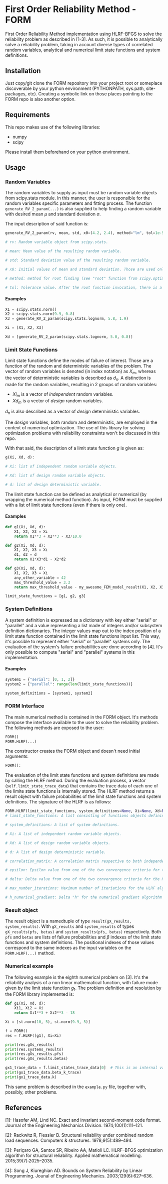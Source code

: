 # First Order Reliability Method - FORM
First Order Reliability Method implementation using HLRF-BFGS to solve the reliability problem as described in [1-3].
As such, it is possible to analytically solve a reliability problem, taking in account diverse types of correlated random variables, analytical and numerical limit state functions and system definitions.

## Installation

Just copy/git clone the FORM repository into your project root or someplace discoverable by your python environment (PYTHONPATH, sys.path, site-packages, etc).
Creating a symbolic link on those places pointing to the FORM repo is also another option.

## Requirements

This repo makes use of the following libraries:

- numpy
- scipy

Please install them beforehand on your python environment.

## Usage

### Random Variables

The random variables to supply as input must be random variable objects from scipy.stats module.
In this manner, the user is responsible for the random variables specific parameters and fitting process.
The function `generate_RV_2_param(...)` is also supplied to help finding a random variable with desired mean $\mu$ and standard deviation $\sigma$.

The input description of said function is:
```python
generate_RV_2_param(rv, mean, std, x0=(4.2, 2.4), method="lm", tol=1e-5):

# rv: Random variable object from scipy.stats.

# mean: Mean value of the resulting random variable.

# std: Standard deviation value of the resulting random variable.

# x0: Initial values of mean and standard deviation. Those are used only as starting value for the root finding algorithm. They can, and should be, changed if there is some difficulty on convergence.

# method: method for root finding (see "root" function from scipy.optimize).

# tol: Tolerance value. After the root function invocation, there is a verification to check if the mean and standard deviation of the resulting random variable object has the desired mean and std. That is, abs(rv.mean() - mean) < tol and abs(rv.std() - std) < tol.
```

#### Examples

```python
X1 = scipy.stats.norm()
X2 = scipy.stats.norm(9.9, 0.8)
X3 = generate_RV_2_param(scipy.stats.lognorm, 5.8, 1.9)

Xi = [X1, X2, X3]

Xd = [generate_RV_2_param(scipy.stats.lognorm, 5.0, 0.8)]
```

### Limit State Functions

Limit state functions define the modes of failure of interest.
Those are a function of the random and deterministic variables of the problem.
The vector of random variables is denoted (in index notation) as $X_m$, whereas the vector of deterministic variables is described as $d_n$.
A distinction is made for the random variables, resulting in 2 groups of random variables:

- $Xi_m$ is a vector of *independent* random variables.
- $Xd_m$ is a vector of *design* random variables.

$d_n$ is also described as a vector of *design* deterministic variables.

The *design* variables, both random and deterministic, are employed in the context of numerical optimization.
The use of this library for solving optimization problems with reliability constraints won't be discussed in this repo.

With that said, the description of a limit state function $g$ is given as:
```python
g(Xi, Xd, d):

# Xi: list of independent random variable objects.

# Xd: list of design random variable objects.

# d: list of design deterministic variable.
```

The limit state function can be defined as analytical or numerical (by wrapping the numerical method function).
As input, FORM must be supplied with a list of limit state functions (even if there is only one).

#### Examples

```python
def g1(Xi, Xd, d):
    X1, X2, X3 = Xi
    return X1**3 + X2**3 - X3/10.0

def g2(Xi, Xd, d):
    X1, X2, X3 = Xi
    d1, d2 = d
    return X1*X3*d1 - X2*d2

def g3(Xi, Xd, d):
    X1, X2, X3 = Xi
    any_other_variable = 42
    max_threshold_value = 3.3
    return max_threshold_value - my_awesome_FEM_model_result(X1, X2, X3, any_other_variable)

limit_state_functions = [g1, g2, g3]
```

### System Definitions

A system definition is expressed as a dictionary with key either "serial" or "parallel" and a value representing a list made of integers and/or subsystem definition dictionaries.
The integer values map out to the index position of a limit state function contained in the limit state functions input list.
This way, it's possible to represent either "serial" or "parallel" systems only.
The evaluation of the system's failure probabilities are done according to [4].
It's only possible to compute "serial" and "parallel" systems in this implementation.

#### Examples

```python
system1 = {"serial": [0, 1, 2]}
system2 = {"parallel": range(len(limit_state_functions))}

system_definitions = [system1, system2]
```

### FORM Interface

The main numerical method is contained in the FORM object.
It's methods compose the interface available to the user to solve the reliability problem.
The following methods are exposed to the user:
```python
FORM()
FORM.HLRF(...)
```

The constructor creates the FORM object and doesn't need initial arguments:
```python
FORM():
```

The evaluation of the limit state functions and system definitions are made by calling the HLRF method.
During the evaluation process, a vector (`self.limit_state_trace_data`) that contains the trace data of each one of the limite state functions is internally stored.
The HLRF method returns a result object with failure probabilities of the limit state functions and system definitions.
The signature of the HLRF is as follows:
```python
FORM.HLRF(limit_state_functions, system_definitions=None, Xi=None, Xd=None, d=None, correlation_matrix=None, epsilon=2.0001, delta=1e-4, max_number_iterations=1000, h_numerical_gradient=1e-3):
# limit_state_functions: A list consisting of functions objects defining each one of the modes of failure of the problem.

# system_definitions: A list of system definitions.

# Xi: A list of independent random variable objects.

# Xd: A list of design random variable objects.

# d: A list of design deterministic variable.

# correlation_matrix: A correlation matrix respective to both independent and design random variables. This matrix must be symmetrical and square. If None, it's assumed that all random variables are completely uncorrelated.

# epsilon: Epsilon value from one of the two convergence criteria for the HLRF algorithm.

# delta: Delta value from one of the two convergence criteria for the HLRF algorithm.

# max_number_iterations: Maximum number of iteriations for the HLRF algorithm.

# h_numerical_gradient: Delta "h" for the numerical gradient algorithm for the limit state functions.
```

### Result object

The result object is a namedtuple of type `result(gX_results, system_results)`.
With `gX_results` and `system_results` of types `gX_results(pfs, betas)` and `system_results(pfs, betas)` respectively.
Both `pfs` and `betas` are lists of failure probabilities and $\beta$ indexes of the limit state functions and system definitions.
The positional indexes of those values correspond to the same indexes as the input variables on the `FORM.HLRF(...)` method.

### Numerical example

The following example is the eighth numerical problem on [3].
It's the reliability analysis of a non linear mathematical function, with failure mode given by the limit state function $g_1$.
The problem definition and resolution by the FORM library implemented is:
```python
def g1(Xi, Xd, d):
    Xi1, Xi2 = Xi
    return Xi1**3 + Xi2**3 - 18

Xi = [st.norm(10, 5), st.norm(9.9, 5)]

f = FORM()
res = f.HLRF([g1], Xi=Xi)

print(res.gXs_results)
print(res.systems_results)
print(res.gXs_results.pfs)
print(res.gXs_results.betas)

gx1_trace_data = f.limit_states_trace_data[0]  # This is an internal variable that stores de trace data from each [i] limit state function.
print(gx1_trace_data.beta_k_trace)
print(gx1_trace_data.k)
```

This same problem is described in the `example.py` file, together with, possibly, other problems.

## References

[1]: Hasofer AM, Lind NC. Exact and invariant second-moment code format. Journal of the Engineering Mechanics Division. 1974;100(1):111–121.
 
[2]: Rackwitz R, Flessler B. Structural reliability under combined random load sequences. Computers & structures. 1978;9(5):489–494.

[3]: Periçaro GA, Santos SR, Ribeiro AA, Matioli LC. HLRF–BFGS optimization algorithm for structural reliability. Applied mathematical modelling. 2015;39(7):2025–2035.

[4]: Song J, Kiureghian AD. Bounds on System Reliability by Linear Programming. Jounal of Engineering Mechanics. 2003;129(6):627–636.
